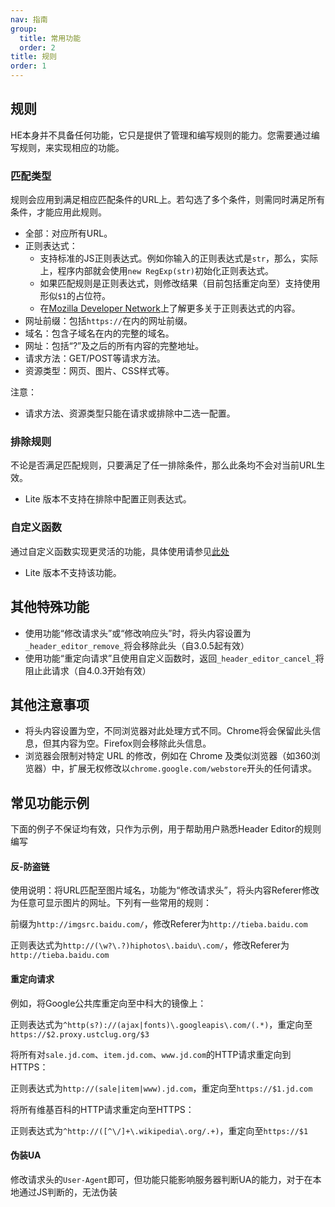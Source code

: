 ```yaml
---
nav: 指南
group:
  title: 常用功能
  order: 2
title: 规则
order: 1
---
```


## 规则

HE本身并不具备任何功能，它只是提供了管理和编写规则的能力。您需要通过编写规则，来实现相应的功能。

### 匹配类型

规则会应用到满足相应匹配条件的URL上。若勾选了多个条件，则需同时满足所有条件，才能应用此规则。

* 全部：对应所有URL。
* 正则表达式：
	* 支持标准的JS正则表达式。例如你输入的正则表达式是`str`，那么，实际上，程序内部就会使用`new RegExp(str)`初始化正则表达式。
	* 如果匹配规则是正则表达式，则修改结果（目前包括重定向至）支持使用形似`$1`的占位符。
	* 在[Mozilla Developer Network](https://developer.mozilla.org/zh-CN/docs/Web/JavaScript/Reference/Global_Objects/RegExp)上了解更多关于正则表达式的内容。
* 网址前缀：包括`https://`在内的网址前缀。
* 域名：包含子域名在内的完整的域名。
* 网址：包括“?”及之后的所有内容的完整地址。
* 请求方法：GET/POST等请求方法。
* 资源类型：网页、图片、CSS样式等。

注意：
* 请求方法、资源类型只能在请求或排除中二选一配置。

### 排除规则

不论是否满足匹配规则，只要满足了任一排除条件，那么此条均不会对当前URL生效。

* Lite 版本不支持在排除中配置正则表达式。

### 自定义函数

通过自定义函数实现更灵活的功能，具体使用请参见[此处](./custom-function.md)

* Lite 版本不支持该功能。

## 其他特殊功能

* 使用功能“修改请求头”或“修改响应头”时，将头内容设置为`_header_editor_remove_`将会移除此头（自3.0.5起有效）
* 使用功能“重定向请求”且使用自定义函数时，返回`_header_editor_cancel_`将阻止此请求（自4.0.3开始有效）

## 其他注意事项

* 将头内容设置为空，不同浏览器对此处理方式不同。Chrome将会保留此头信息，但其内容为空。Firefox则会移除此头信息。
* 浏览器会限制对特定 URL 的修改，例如在 Chrome 及类似浏览器（如360浏览器）中，扩展无权修改以`chrome.google.com/webstore`开头的任何请求。

## 常见功能示例

下面的例子不保证均有效，只作为示例，用于帮助用户熟悉Header Editor的规则编写

#### 反-防盗链

使用说明：将URL匹配至图片域名，功能为“修改请求头”，将头内容Referer修改为任意可显示图片的网址。下列有一些常用的规则：

前缀为`http://imgsrc.baidu.com/`，修改Referer为`http://tieba.baidu.com`

正则表达式为`http://(\w?\.?)hiphotos\.baidu\.com/`，修改Referer为`http://tieba.baidu.com`

#### 重定向请求

例如，将Google公共库重定向至中科大的镜像上：

正则表达式为`^http(s?)://(ajax|fonts)\.googleapis\.com/(.*)`，重定向至`https://$2.proxy.ustclug.org/$3`

将所有对`sale.jd.com`、`item.jd.com`、`www.jd.com`的HTTP请求重定向到HTTPS：

正则表达式为`http://(sale|item|www).jd.com`，重定向至`https://$1.jd.com`

将所有维基百科的HTTP请求重定向至HTTPS：

正则表达式为`^http://([^\/]+\.wikipedia\.org/.+)`，重定向至`https://$1`

#### 伪装UA

修改请求头的`User-Agent`即可，但功能只能影响服务器判断UA的能力，对于在本地通过JS判断的，无法伪装
